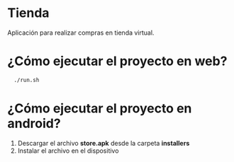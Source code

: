 # Tienda
Aplicación para realizar compras en tienda virtual.

# ¿Cómo ejecutar el proyecto en web?

```sh
  ./run.sh
```

# ¿Cómo ejecutar el proyecto en android?

1. Descargar el archivo **store.apk** desde la carpeta **installers**
2. Instalar el archivo en el dispositivo
